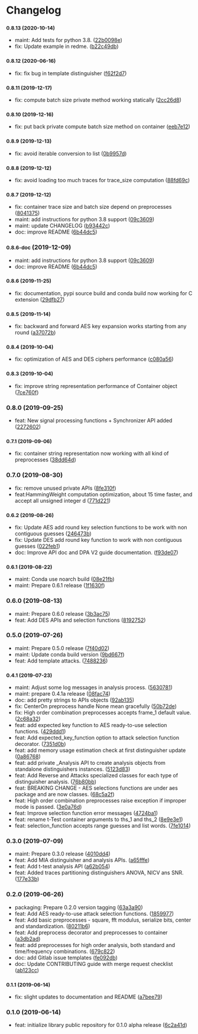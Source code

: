 # Changelog

### <small>0.8.13 (2020-10-14)</small>

* maint: Add tests for python 3.8. ([22b0098e](https://gitlab.com/eshard/scared/-/commit/22b0098e90f8b875faee93c32b84b1cdd31a3934))
* fix: Update example in redme. ([b22c49db](https://gitlab.com/eshard/scared/-/commit/b22c49db5cefba319ea32cefb1ea8f7be5670fa8))

### <small>0.8.12 (2020-06-16)</small>

* fix: fix bug in template distinguisher ([f62f2d7](https://gitlab.com/eshard/scared/commit/f62f2d7))

### <small>0.8.11 (2019-12-17)</small>

* fix: compute batch size private method working statically ([2cc26d8](https://gitlab.com/eshard/scared/commit/2cc26d8))

### <small>0.8.10 (2019-12-16)</small>

* fix: put back private compute batch size method on container ([eeb7e12](https://gitlab.com/eshard/scared/commit/eeb7e12))

### <small>0.8.9 (2019-12-13)</small>

* fix: avoid iterable conversion to list ([0b9957d](https://gitlab.com/eshard/scared/commit/0b9957d))

### <small>0.8.8 (2019-12-12)</small>

* fix: avoid loading too much traces for trace_size computation ([88fd69c](https://gitlab.com/eshard/scared/commit/88fd69c))

### <small>0.8.7 (2019-12-12)</small>

* fix: container trace size and batch size depend on preprocesses ([8041375](https://gitlab.com/eshard/scared/commit/8041375))
* maint: add instructions for python 3.8 support ([09c3609](https://gitlab.com/eshard/scared/commit/09c3609))
* maint: update CHANGELOG ([b93442c](https://gitlab.com/eshard/scared/commit/b93442c))
* doc: improve README ([6b44dc5](https://gitlab.com/eshard/scared/commit/6b44dc5))

### <small>0.8.6-doc</small> (2019-12-09)

* maint: add instructions for python 3.8 support ([09c3609](https://gitlab.com/eshard/scared/commit/09c3609))
* doc: improve README ([6b44dc5](https://gitlab.com/eshard/scared/commit/6b44dc5))

### <small>0.8.6 (2019-11-25)</small>

* fix: documentation, pypi source build and conda build now working for C extension ([29dfb27](https://gitlab.com/eshard/scared/commit/29dfb27))

### <small>0.8.5 (2019-11-14)</small>

* fix: backward and forward AES key expansion works starting from any round ([a37072b](https://gitlab.com/eshard/scared/commit/a37072b))

### <small>0.8.4 (2019-10-04)</small>

* fix: optimization of AES and DES ciphers performance ([c080a56](https://gitlab.com/eshard/scared/commit/c080a56))

### <small>0.8.3 (2019-10-04)</small>

* fix: improve string representation performance of Container object ([7ce760f](https://gitlab.com/eshard/scared/commit/7ce760f))

### 0.8.0 (2019-09-25)

* feat: New signal processing functions + Synchronizer API added ([2272602](https://gitlab.com/eshard/scared/commit/2272602))

### <small>0.7.1 (2019-09-06)</small>

* fix: container string representation now working with all kind of preprocesses ([38dd64d](https://gitlab.com/eshard/scared/commit/38dd64d))

### 0.7.0 (2019-08-30)

* fix: remove unused private APIs ([8fe310f](https://gitlab.com/eshard/scared/commit/8fe310f))
* feat:HammingWeight computation optimization, about 15 time faster, and accept all unsigned integer d ([771d221](https://gitlab.com/eshard/scared/commit/771d221))

### <small>0.6.2 (2019-08-26)</small>

* fix: Update AES add round key selection functions to be work with non contiguous guesses ([246473b](https://gitlab.com/eshard/scared/commit/246473b))
* fix: Update DES add round key function to work with non contiguous guesses ([022feb1](https://gitlab.com/eshard/scared/commit/022feb1))
* doc: Improve API doc and DPA V2 guide documentation. ([f93de07](https://gitlab.com/eshard/scared/commit/f93de07))

### <small>0.6.1 (2019-08-22)</small>

* maint: Conda use noarch build ([08e21fb](https://gitlab.com/eshard/scared/commit/08e21fb))
* maint: Prepare 0.6.1 release ([1f1630f](https://gitlab.com/eshard/scared/commit/1f1630f))

### 0.6.0 (2019-08-13)

* maint: Prepare 0.6.0 release ([3b3ac75](https://gitlab.com/eshard/scared/commit/3b3ac75))
* feat: Add DES APIs and selection functions ([8192752](https://gitlab.com/eshard/scared/commit/8192752))

### 0.5.0 (2019-07-26)

* maint: Prepare 0.5.0 release ([7f40d02](https://gitlab.com/eshard/scared/commit/7f40d02))
* maint: Update conda build version ([9bd667f](https://gitlab.com/eshard/scared/commit/9bd667f))
* feat: Add template attacks. ([7488236](https://gitlab.com/eshard/scared/commit/7488236))

### <small>0.4.1 (2019-07-23)</small>

* maint: Adjust some log messages in analysis process. ([5630781](https://gitlab.com/eshard/scared/commit/5630781))
* maint: prepare 0.4.1a release ([08fac74](https://gitlab.com/eshard/scared/commit/08fac74))
* doc: add pretty strings to APIs objects ([92ab135](https://gitlab.com/eshard/scared/commit/92ab135))
* fix: CenterOn preprocess handle None mean gracefully ([50b72de](https://gitlab.com/eshard/scared/commit/50b72de))
* fix: High order combination preprocesses accepts frame_1 default value. ([2c68a32](https://gitlab.com/eshard/scared/commit/2c68a32))
* feat: add expected key function to AES ready-to-use selection functions. ([429ddd1](https://gitlab.com/eshard/scared/commit/429ddd1))
* feat: Add expected_key_function option to attack selection function decorator. ([7351d0b](https://gitlab.com/eshard/scared/commit/7351d0b))
* feat: add memory usage estimation check at first distinguisher update ([0a86768](https://gitlab.com/eshard/scared/commit/0a86768))
* feat: add private _Analysis API to create analysis objects from standalone distinguishers instances. ([5123d83](https://gitlab.com/eshard/scared/commit/5123d83))
* feat: Add Reverse and Attacks specialized classes for each type of distinguisher analysis. ([76b80bb](https://gitlab.com/eshard/scared/commit/76b80bb))
* feat: BREAKING CHANGE - AES selections functions are under aes package and are now classes. ([68c5a2f](https://gitlab.com/eshard/scared/commit/68c5a2f))
* feat: High order combination preprocesses raise exception if improper mode is passed. ([3e0a76d](https://gitlab.com/eshard/scared/commit/3e0a76d))
* feat: Improve selection function error messages ([4724ba1](https://gitlab.com/eshard/scared/commit/4724ba1))
* feat: rename t-Test container arguments to ths_1 and ths_2 ([8e9e3e1](https://gitlab.com/eshard/scared/commit/8e9e3e1))
* feat: selection_function accepts range guesses and list words. ([7fe1014](https://gitlab.com/eshard/scared/commit/7fe1014))

### 0.3.0 (2019-07-09)

* maint: Prepare 0.3.0 release ([4010dd4](https://gitlab.com/eshard/scared/commit/4010dd4))
* feat: Add MIA distinguisher and analysis APIs. ([a65fffe](https://gitlab.com/eshard/scared/commit/a65fffe))
* feat: Add t-test analysis API ([a62b054](https://gitlab.com/eshard/scared/commit/a62b054))
* feat: Added traces partitioning distinguishers ANOVA, NICV ans SNR. ([177e33b](https://gitlab.com/eshard/scared/commit/177e33b))

### 0.2.0 (2019-06-26)

* packaging: Prepare 0.2.0 version tagging ([63a3a90](https://gitlab.com/eshard/scared/commit/63a3a90))
* feat: Add AES ready-to-use attack selection functions. ([1859977](https://gitlab.com/eshard/scared/commit/1859977))
* feat: Add basic preprocesses - square, fft modulus, serialize bits, center and standardization. ([80211b6](https://gitlab.com/eshard/scared/commit/80211b6))
* feat: Add preprocess decorator and preprocesses to container ([a3db2ad](https://gitlab.com/eshard/scared/commit/a3db2ad))
* feat: add preprocesses for high order analysis, both standard and time/frequency combinations. ([679c822](https://gitlab.com/eshard/scared/commit/679c822))
* doc: add Gitlab issue templates ([fe092db](https://gitlab.com/eshard/scared/commit/fe092db))
* doc: Update CONTRIBUTING guide with merge request checklist ([ab123cc](https://gitlab.com/eshard/scared/commit/ab123cc))

### <small>0.1.1 (2019-06-14)</small>

* fix: slight updates to documentation and README ([a7bee79](https://gitlab.com/eshard/scared/commit/a7bee79))

### 0.1.0 (2019-06-14)

* feat: initialize library public repository for 0.1.0 alpha release ([6c2a41d](https://gitlab.com/eshard/scared/commit/6c2a41d))

